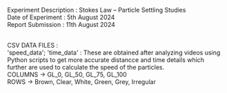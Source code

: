 Experiment Description : Stokes Law – Particle Settling Studies
</br>
Date of Experiment     : 5th August 2024
</br>
Report Submission      : 11th August 2024
</br>

</br>
CSV DATA FILES :  </br>
'speed_data'; 'time_data' : These are obtained after analyzing videos using Python scripts to get more accurate distancce and time details which further are used to calculate the speed of the particles.
</br>
COLUMNS -> GL_0, GL_50, GL_75, GL_100
</br>
ROWS -> Brown, Clear, White, Green, Grey, Irregular
